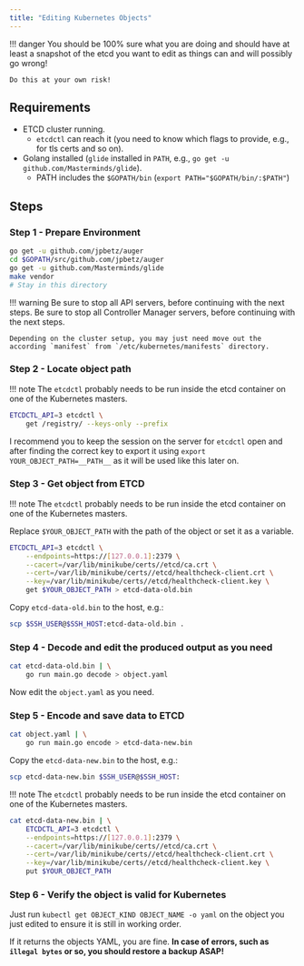```yaml
---
title: "Editing Kubernetes Objects"
---
```


!!! danger
    You should be 100% sure what you are doing and should have at least a snapshot of the etcd you want to edit as things can and will possibly go wrong!

    Do this at your own risk!

## Requirements

* ETCD cluster running.
    * `etcdctl` can reach it (you need to know which flags to provide, e.g., for tls certs and so on).
* Golang installed (`glide` installed in `PATH`, e.g., `go get -u github.com/Masterminds/glide`).
    * PATH includes the `$GOPATH/bin` (`export PATH="$GOPATH/bin/:$PATH"`)

## Steps

### Step 1 - Prepare Environment

```bash
go get -u github.com/jpbetz/auger
cd $GOPATH/src/github.com/jpbetz/auger
go get -u github.com/Masterminds/glide
make vendor
# Stay in this directory
```

!!! warning
    Be sure to stop all API servers, before continuing with the next steps.
    Be sure to stop all Controller Manager servers, before continuing with the next steps.

    Depending on the cluster setup, you may just need move out the according `manifest` from `/etc/kubernetes/manifests` directory.

### Step 2 - Locate object path

!!! note
    The `etcdctl` probably needs to be run inside the etcd container on one of the Kubernetes masters.

```bash
ETCDCTL_API=3 etcdctl \
    get /registry/ --keys-only --prefix
```

I recommend you to keep the session on the server for `etcdctl` open and after finding the correct key to export it using `export YOUR_OBJECT_PATH=__PATH__` as it will be used like this later on.

### Step 3 - Get object from ETCD

!!! note
    The `etcdctl` probably needs to be run inside the etcd container on one of the Kubernetes masters.

Replace `$YOUR_OBJECT_PATH` with the path of the object or set it as a variable.

```bash
ETCDCTL_API=3 etcdctl \
    --endpoints=https://[127.0.0.1]:2379 \
    --cacert=/var/lib/minikube/certs//etcd/ca.crt \
    --cert=/var/lib/minikube/certs//etcd/healthcheck-client.crt \
    --key=/var/lib/minikube/certs//etcd/healthcheck-client.key \
    get $YOUR_OBJECT_PATH > etcd-data-old.bin
```

Copy `etcd-data-old.bin` to the host, e.g.:

```bash
scp $SSH_USER@$SSH_HOST:etcd-data-old.bin .
```

### Step 4 - Decode and edit the produced output as you need

```bash
cat etcd-data-old.bin | \
    go run main.go decode > object.yaml
```

Now edit the `object.yaml` as you need.

### Step 5 - Encode and save data to ETCD

```bash
cat object.yaml | \
    go run main.go encode > etcd-data-new.bin
```

Copy the `etcd-data-new.bin` to the host, e.g.:

```bash
scp etcd-data-new.bin $SSH_USER@$SSH_HOST:
```

!!! note
    The `etcdctl` probably needs to be run inside the etcd container on one of the Kubernetes masters.

```bash
cat etcd-data-new.bin | \
    ETCDCTL_API=3 etcdctl \
    --endpoints=https://[127.0.0.1]:2379 \
    --cacert=/var/lib/minikube/certs//etcd/ca.crt \
    --cert=/var/lib/minikube/certs//etcd/healthcheck-client.crt \
    --key=/var/lib/minikube/certs//etcd/healthcheck-client.key \
    put $YOUR_OBJECT_PATH
```

### Step 6 - Verify the object is valid for Kubernetes

Just run `kubectl get OBJECT_KIND OBJECT_NAME -o yaml` on the object you just edited to ensure it is still in working order.

If it returns the objects YAML, you are fine. **In case of errors, such as `illegal bytes` or so, you should restore a backup ASAP!**
